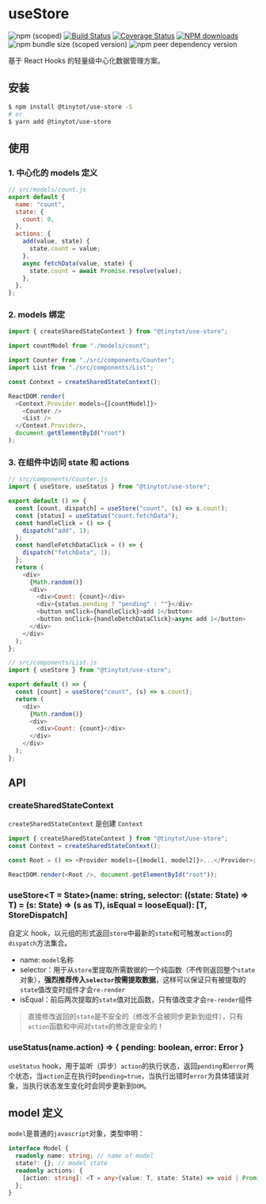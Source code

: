 # useStore

![npm (scoped)](https://img.shields.io/npm/v/@tinytot/use-store)
[![Build Status](https://travis-ci.org/tinytot1/use-store.svg?branch=master)](https://travis-ci.org/tinytot1/use-store)
[![Coverage Status](https://coveralls.io/repos/github/tinytot1/use-store/badge.svg?branch=master)](https://coveralls.io/github/tinytot1/use-store?branch=master)
[![NPM downloads](https://img.shields.io/npm/dw/@tinytot/use-store)](https://npmjs.org/package/@tinytot/use-store)
![npm bundle size (scoped version)](https://img.shields.io/bundlephobia/minzip/@tinytot/use-store/0.1.0)
![npm peer dependency version](https://img.shields.io/npm/dependency-version/use-store/peer/react?logo=react)

基于 React Hooks 的轻量级中心化数据管理方案。

## 安装

```bash
$ npm install @tinytot/use-store -S
# or
$ yarn add @tinytot/use-store
```

## 使用

### 1. 中心化的 models 定义

```javascript
// src/models/count.js
export default {
  name: "count",
  state: {
    count: 0,
  },
  actions: {
    add(value, state) {
      state.count = value;
    },
    async fetchData(value, state) {
      state.count = await Promise.resolve(value);
    },
  },
};
```

### 2. models 绑定

```javascript
import { createSharedStateContext } from "@tinytot/use-store";

import countModel from "./models/count";

import Counter from "./src/components/Counter";
import List from "./src/components/List";

const Context = createSharedStateContext();

ReactDOM.render(
  <Context.Provider models={[countModel]}>
    <Counter />
    <List />
  </Context.Provider>,
  document.getElementById("root")
);
```

### 3. 在组件中访问 state 和 actions

```javascript
// src/components/Counter.js
import { useStore, useStatus } from "@tinytot/use-store";

export default () => {
  const [count, dispatch] = useStore("count", (s) => s.count);
  const [status] = useStatus("count.fetchData");
  const handleClick = () => {
    dispatch("add", 1);
  };
  const handleFetchDataClick = () => {
    dispatch("fetchData", 1);
  };
  return (
    <div>
      {Math.random()}
      <div>
        <div>Count: {count}</div>
        <div>{status.pending ? "pending" : ""}</div>
        <button onClick={handleClick}>add 1</button>
        <button onClick={handleDetchDataClick}>async add 1</button>
      </div>
    </div>
  );
};

// src/components/List.js
import { useStore } from "@tinytot/use-store";

export default () => {
  const [count] = useStore("count", (s) => s.count);
  return (
    <div>
      {Math.random()}
      <div>
        <div>Count: {count}</div>
      </div>
    </div>
  );
};
```

## API

### createSharedStateContext

`createSharedStateContext` 是创建 `Context`

```javascript
import { createSharedStateContext } from "@tinytot/use-store";
const Context = createSharedStateContext();

const Root = () => <Provider models={[model1, model2]}>...</Provider>;

ReactDOM.render(<Root />, document.getElementById("root"));
```

### useStore<T = State>(name: string, selector: ((state: State) => T) = (s: State) => (s as T), isEqual = looseEqual): [T, StoreDispatch]

自定义 hook，以元组的形式返回`store`中最新的`state`和可触发`actions`的`dispatch`方法集合。

- name: `model`名称
- selector：用于从`store`里提取所需数据的一个纯函数（不传则返回整个`state`对象），**强烈推荐传入`selector`按需提取数据**，这样可以保证只有被提取的`state`值改变时组件才会`re-render`
- isEqual：前后两次提取的`state`值对比函数，只有值改变才会`re-render`组件

> 直接修改返回的`state`是不安全的（修改不会被同步更新到组件），只有`action`函数和中间对`state`的修改是安全的！<br />

### useStatus(name.action) => { pending: boolean, error: Error }

`useStatus` hook，用于监听（异步）`action`的执行状态，返回`pending`和`error`两个状态，当`action`正在执行时`pending=true`，当执行出错时`error`为具体错误对象，当执行状态发生变化时会同步更新到`DOM`。

## model 定义

`model`是普通的`javascript`对象，类型申明：

```typescript
interface Model {
  readonly name: string; // name of model
  state?: {}; // model state
  readonly actions: {
    [action: string]: <T = any>(value: T, state: State) => void | Promise<void>;
  };
}
```

